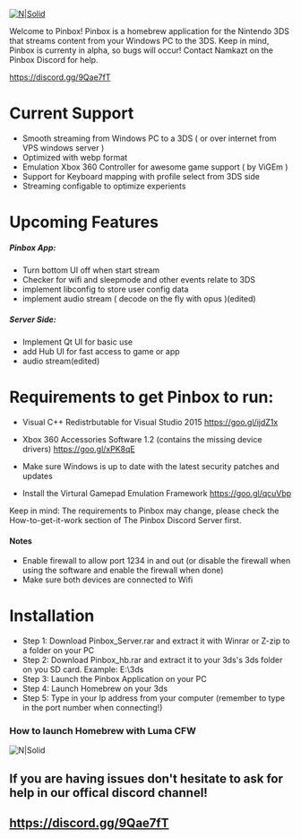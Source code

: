 
[![N|Solid](https://cdn.discordapp.com/attachments/340110838947905538/398341033945202698/banner.png)](https://github.com/namkazt/PinBox)

Welcome to Pinbox! Pinbox is a homebrew application for the Nintendo 3DS that streams content from your Windows PC to the 3DS. Keep in mind, Pinbox is currenty in alpha, so bugs will occur! Contact Namkazt on the Pinbox Discord for help. 

https://discord.gg/9Qae7fT

# Current Support
- Smooth streaming from Windows PC to a 3DS ( or over internet from VPS windows server )
- Optimized with webp format
- Emulation Xbox 360 Controller for awesome game support ( by ViGEm )
 - Support for Keyboard mapping with profile select from 3DS side
 - Streaming configable to optimize experients
 
# Upcoming Features

##### Pinbox App:
- Turn bottom UI off when start stream
- Checker for wifi and sleepmode and other events relate to 3DS
- implement libconfig to store user config data
- implement audio stream ( decode on the fly with opus )(edited)

##### Server Side:
- Implement Qt UI for basic use
- add Hub UI for fast access to game or app
- audio stream(edited)

# Requirements to get Pinbox to run:
* Visual C++ Redistrbutable for Visual Studio 2015
https://goo.gl/ijdZ1x
- Xbox 360 Accessories Software 1.2 (contains the missing device drivers)
https://goo.gl/xPK8qE

- Make sure Windows is up to date with the latest security patches and updates
- Install the Virtural Gamepad Emulation Framework
https://goo.gl/qcuVbp

Keep in mind: The requirements to Pinbox may change, please check the How-to-get-it-work section of The Pinbox Discord Server first.

#### Notes
- Enable firewall to allow port 1234 in and out (or disable the firewall when using the software and enable the firewall when done)
- Make sure both devices are connected to Wifi

# Installation

- Step 1: Download Pinbox_Server.rar and extract it with Winrar or Z-zip to a folder on your PC
- Step 2: Download Pinbox_hb.rar and extract it to your 3ds's 3ds folder on you SD card. Example: E:\3ds
- Step 3: Launch the Pinbox Application on your PC
- Step 4: Launch Homebrew on your 3ds
- Step 5: Type in your Ip address from your computer (remember to type in the port number when connecting!)

### How to launch Homebrew with Luma CFW
![N|Solid](https://i.imgur.com/KjHZC6D.png)

## If you are having issues don't hesitate to ask for help in our offical discord channel! 
## https://discord.gg/9Qae7fT
